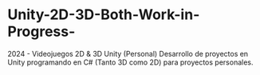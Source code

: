 # Unity-2D-3D-Both-Work-in-Progress-
2024 - Videojuegos 2D &amp; 3D Unity (Personal)  Desarrollo de proyectos en Unity programando en C# (Tanto 3D  como 2D) para proyectos personales.
